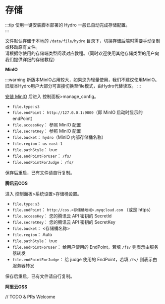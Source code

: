 # 存储

:::tip
使用一键安装脚本部署的 Hydro 一般已自动完成存储配置。  
:::

文件默认存储于本地的 `/data/file/hydro` 目录下，切换存储后端时需要手动复制或移动原有文件。  
请根据你使用的存储端类型阅读对应教程。（同时欢迎使用其他存储类型的用户向我们提供详细的存储教程）

**MinIO**

:::warning
新版本MinIO占用较大，如果您为轻量使用，我们不建议使用MinIO。旧版本Hydro用户大部分可直接切换至file模式，由Hydro代替读取。
:::

[安装 MinIO](https://min.io/) 后进入 控制面板>manage_config。

- `file.type`: `s3`
- `file.endPoint`： `http://127.0.0.1:9000`（即 MinIO 启动时显示的 endPoint）
- `file.accessKey`： 参照 MinIO 配置
- `file.secretKey`： 参照 MinIO 配置
- `file.bucket`： `hydro`（MinIO 内部存储桶名称）
- `file.region`： `us-east-1`
- `file.pathStyle`： true
- `file.endPointForUser`： `/fs/`
- `file.endPointForJudge`： `/fs/`

保存后重启，已有文件请自行复制。

**腾讯云COS**

进入 控制面板>系统设置>存储桶设置。

- `file.type`: `s3`
- `file.endPoint`： `http://cos.<存储桶地域>.myqcloud.com` （或是 https）
- `file.accessKey`： 您的腾讯云 API 密钥的 SecretId
- `file.secretKey`： 您的腾讯云 API 密钥的 SecretKey
- `file.bucket`： <存储桶名称>
- `file.region`： Auto
- `file.pathStyle`： true
- `file.endPointForUser`： 给用户使用的 EndPoint，若填 `/fs/` 则表示由服务器转发
- `file.endPointForJudge`： 给 judge 使用的 EndPoint，若填 `/fs/` 则表示由服务器转发

保存后重启，已有文件请自行复制。

**阿里云OSS**

// TODO & PRs Welcome
